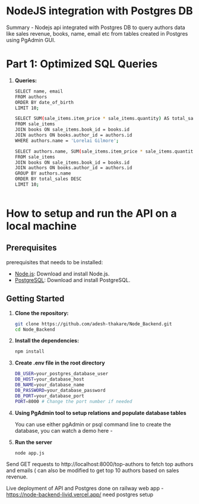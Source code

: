 
# NodeJS integration with Postgres DB

Summary - Nodejs api integrated with Postgres DB to query authors data like sales revenue, books, name, email etc from tables created in Postgres using PgAdmin GUI.

# Part 1: Optimized SQL Queries 

1. **Queries:** 
   ```bash
   SELECT name, email
   FROM authors
   ORDER BY date_of_birth
   LIMIT 10;

   SELECT SUM(sale_items.item_price * sale_items.quantity) AS total_sales
   FROM sale_items 
   JOIN books ON sale_items.book_id = books.id
   JOIN authors ON books.author_id = authors.id
   WHERE authors.name = 'Lorelai Gilmore'; 

   SELECT authors.name, SUM(sale_items.item_price * sale_items.quantity) AS total_sales
   FROM sale_items 
   JOIN books ON sale_items.book_id = books.id
   JOIN authors ON books.author_id = authors.id
   GROUP BY authors.name
   ORDER BY total_sales DESC
   LIMIT 10;



# How to setup and run the API on a local machine

## Prerequisites
prerequisites that needs to be installed:

- [Node.js](https://nodejs.org/): Download and install Node.js.
- [PostgreSQL](https://www.postgresql.org/): Download and install PostgreSQL.

## Getting Started

1. **Clone the repository:**

   ```bash
   git clone https://github.com/adesh-thakare/Node_Backend.git
   cd Node_Backend

2. **Install the dependencies:**
     
   ```bash
   npm install

3. **Create .env file in the root directory**

   ```bash
   DB_USER=your_postgres_database_user
   DB_HOST=your_database_host
   DB_NAME=your_database_name
   DB_PASSWORD=your_database_password
   DB_PORT=your_database_port
   PORT=8000 # Change the port number if needed

4. **Using PgAdmin tool to setup relations and populate database tables**

   You can use either pgAdmin or psql command line to create the database, you can watch a demo here -

5. **Run the server**

   ```bash
   node app.js   

Send GET requests to http://localhost:8000/top-authors to fetch top authors and emails ( can also be modified to get top 10 authors based on sales revenue.
   
Live deployment of API and Postgres done on railway web app - https://node-backend-livid.vercel.app/ need postgres setup
